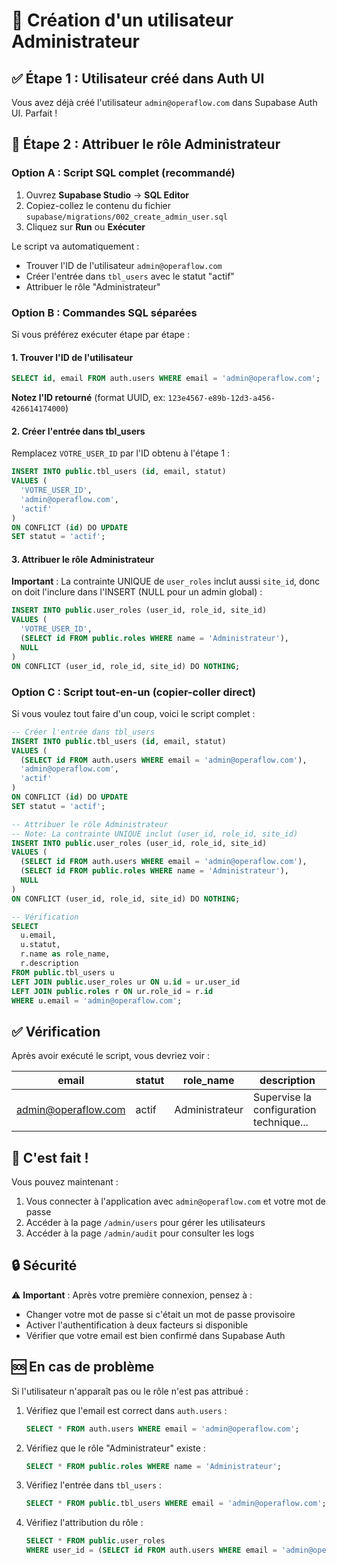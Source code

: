 # 🔐 Création d'un utilisateur Administrateur

## ✅ Étape 1 : Utilisateur créé dans Auth UI

Vous avez déjà créé l'utilisateur `admin@operaflow.com` dans Supabase Auth UI. Parfait !

## 📝 Étape 2 : Attribuer le rôle Administrateur

### Option A : Script SQL complet (recommandé)

1. Ouvrez **Supabase Studio** → **SQL Editor**
2. Copiez-collez le contenu du fichier `supabase/migrations/002_create_admin_user.sql`
3. Cliquez sur **Run** ou **Exécuter**

Le script va automatiquement :
- Trouver l'ID de l'utilisateur `admin@operaflow.com`
- Créer l'entrée dans `tbl_users` avec le statut "actif"
- Attribuer le rôle "Administrateur"

### Option B : Commandes SQL séparées

Si vous préférez exécuter étape par étape :

#### 1. Trouver l'ID de l'utilisateur

```sql
SELECT id, email FROM auth.users WHERE email = 'admin@operaflow.com';
```

**Notez l'ID retourné** (format UUID, ex: `123e4567-e89b-12d3-a456-426614174000`)

#### 2. Créer l'entrée dans tbl_users

Remplacez `VOTRE_USER_ID` par l'ID obtenu à l'étape 1 :

```sql
INSERT INTO public.tbl_users (id, email, statut)
VALUES (
  'VOTRE_USER_ID',
  'admin@operaflow.com',
  'actif'
)
ON CONFLICT (id) DO UPDATE 
SET statut = 'actif';
```

#### 3. Attribuer le rôle Administrateur

**Important** : La contrainte UNIQUE de `user_roles` inclut aussi `site_id`, donc on doit l'inclure dans l'INSERT (NULL pour un admin global) :

```sql
INSERT INTO public.user_roles (user_id, role_id, site_id)
VALUES (
  'VOTRE_USER_ID',
  (SELECT id FROM public.roles WHERE name = 'Administrateur'),
  NULL
)
ON CONFLICT (user_id, role_id, site_id) DO NOTHING;
```

### Option C : Script tout-en-un (copier-coller direct)

Si vous voulez tout faire d'un coup, voici le script complet :

```sql
-- Créer l'entrée dans tbl_users
INSERT INTO public.tbl_users (id, email, statut)
VALUES (
  (SELECT id FROM auth.users WHERE email = 'admin@operaflow.com'),
  'admin@operaflow.com',
  'actif'
)
ON CONFLICT (id) DO UPDATE 
SET statut = 'actif';

-- Attribuer le rôle Administrateur
-- Note: La contrainte UNIQUE inclut (user_id, role_id, site_id)
INSERT INTO public.user_roles (user_id, role_id, site_id)
VALUES (
  (SELECT id FROM auth.users WHERE email = 'admin@operaflow.com'),
  (SELECT id FROM public.roles WHERE name = 'Administrateur'),
  NULL
)
ON CONFLICT (user_id, role_id, site_id) DO NOTHING;

-- Vérification
SELECT 
  u.email,
  u.statut,
  r.name as role_name,
  r.description
FROM public.tbl_users u
LEFT JOIN public.user_roles ur ON u.id = ur.user_id
LEFT JOIN public.roles r ON ur.role_id = r.id
WHERE u.email = 'admin@operaflow.com';
```

## ✅ Vérification

Après avoir exécuté le script, vous devriez voir :

| email | statut | role_name | description |
|-------|--------|-----------|-------------|
| admin@operaflow.com | actif | Administrateur | Supervise la configuration technique... |

## 🎉 C'est fait !

Vous pouvez maintenant :
1. Vous connecter à l'application avec `admin@operaflow.com` et votre mot de passe
2. Accéder à la page `/admin/users` pour gérer les utilisateurs
3. Accéder à la page `/admin/audit` pour consulter les logs

## 🔒 Sécurité

⚠️ **Important** : Après votre première connexion, pensez à :
- Changer votre mot de passe si c'était un mot de passe provisoire
- Activer l'authentification à deux facteurs si disponible
- Vérifier que votre email est bien confirmé dans Supabase Auth

## 🆘 En cas de problème

Si l'utilisateur n'apparaît pas ou le rôle n'est pas attribué :

1. Vérifiez que l'email est correct dans `auth.users` :
   ```sql
   SELECT * FROM auth.users WHERE email = 'admin@operaflow.com';
   ```

2. Vérifiez que le rôle "Administrateur" existe :
   ```sql
   SELECT * FROM public.roles WHERE name = 'Administrateur';
   ```

3. Vérifiez l'entrée dans `tbl_users` :
   ```sql
   SELECT * FROM public.tbl_users WHERE email = 'admin@operaflow.com';
   ```

4. Vérifiez l'attribution du rôle :
   ```sql
   SELECT * FROM public.user_roles 
   WHERE user_id = (SELECT id FROM auth.users WHERE email = 'admin@operaflow.com');
   ```

